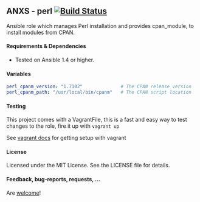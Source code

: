 ## ANXS - perl [![Build Status](https://travis-ci.org/ANXS/perl.png)](https://travis-ci.org/ANXS/perl)

Ansible role which manages Perl installation and provides cpan_module, to install modules from CPAN.


#### Requirements & Dependencies
- Tested on Ansible 1.4 or higher.


#### Variables

```yaml
perl_cpanm_version: "1.7102"              # The CPAN release version
perl_cpanm_path: "/usr/local/bin/cpanm"   # The CPAN script location
```


#### Testing
This project comes with a VagrantFile, this is a fast and easy way to test changes to the role, fire it up with `vagrant up`

See [vagrant docs](https://docs.vagrantup.com/v2/) for getting setup with vagrant


#### License

Licensed under the MIT License. See the LICENSE file for details.


#### Feedback, bug-reports, requests, ...

Are [welcome](https://github.com/ANXS/perl/issues)!
